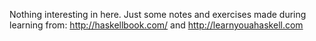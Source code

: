 Nothing interesting in here. Just some notes and exercises made during learning from: http://haskellbook.com/ and http://learnyouahaskell.com
